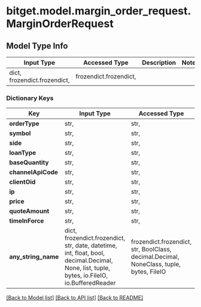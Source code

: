 # bitget.model.margin_order_request.MarginOrderRequest

## Model Type Info
Input Type | Accessed Type | Description | Notes
------------ | ------------- | ------------- | -------------
dict, frozendict.frozendict,  | frozendict.frozendict,  |  | 

### Dictionary Keys
Key | Input Type | Accessed Type | Description | Notes
------------ | ------------- | ------------- | ------------- | -------------
**orderType** | str,  | str,  | orderType | 
**symbol** | str,  | str,  | symbol | 
**side** | str,  | str,  | side | 
**loanType** | str,  | str,  | loanType | 
**baseQuantity** | str,  | str,  | baseQuantity | [optional] 
**channelApiCode** | str,  | str,  |  | [optional] 
**clientOid** | str,  | str,  | clientOid | [optional] 
**ip** | str,  | str,  |  | [optional] 
**price** | str,  | str,  | price | [optional] 
**quoteAmount** | str,  | str,  | quoteAmount | [optional] 
**timeInForce** | str,  | str,  | timeInForce | [optional] 
**any_string_name** | dict, frozendict.frozendict, str, date, datetime, int, float, bool, decimal.Decimal, None, list, tuple, bytes, io.FileIO, io.BufferedReader | frozendict.frozendict, str, BoolClass, decimal.Decimal, NoneClass, tuple, bytes, FileIO | any string name can be used but the value must be the correct type | [optional]

[[Back to Model list]](../../README.md#documentation-for-models) [[Back to API list]](../../README.md#documentation-for-api-endpoints) [[Back to README]](../../README.md)

